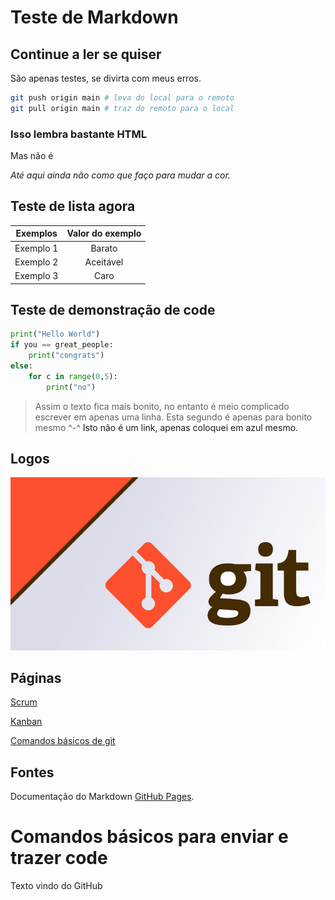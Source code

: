 # Teste de Markdown

## Continue a ler se quiser

São apenas testes, se divirta com meus erros.

````bash
git push origin main # leva do local para o remoto
git pull origin main # traz do remoto para o local
````

### Isso lembra bastante HTML

Mas não é

*_Até aqui ainda não como que faço para mudar a cor._*

## Teste de lista agora

Exemplos | Valor do exemplo
---------|:--------:
Exemplo 1| Barato
Exemplo 2| Aceitável 
Exemplo 3| Caro

## Teste de demonstração de code
~~~~python
print("Hello World")
if you == great_people:
    print("congrats")
else:
    for c in range(0,5):
        print("no")
~~~~

>Assim o texto fica mais bonito, no entanto é meio complicado escrever em apenas uma linha.
>Esta segundo é apenas para bonito mesmo ^-^
<a> Isto não é um link, apenas coloquei em azul mesmo.
    
 ## Logos
 ![Git](Imagens/git.jpg)
 
 ## Páginas
 [Scrum](scrum.md)

 [Kanban](kanban.md)

 [Comandos básicos de git](comandos_basicos.md)
 
 ## Fontes

Documentação do Markdown [GitHub Pages](https://docs.github.com/pt/get-started/writing-on-github/getting-started-with-writing-and-formatting-on-github/basic-writing-and-formatting-syntax).

# Comandos básicos para enviar e trazer code

Texto vindo do GitHub

